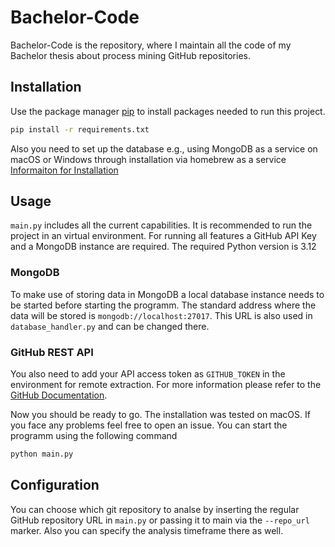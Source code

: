 # Bachelor-Code

Bachelor-Code is the repository, where I maintain all the code of my Bachelor thesis about process mining GitHub repositories.

## Installation

Use the package manager [pip](https://pip.pypa.io/en/stable/) to install packages needed to run this project. 

```bash
pip install -r requirements.txt
```
Also you need to set up the database e.g., using MongoDB as a service on macOS or Windows through installation via homebrew as a service [Informaiton for Installation](https://www.mongodb.com/try/download/community)

## Usage

```main.py``` includes all the current capabilities. It is recommended to run the project in an virtual environment. For running all features a GitHub API Key and a MongoDB instance are required. The required Python version is 3.12

### MongoDB
To make use of storing data in MongoDB a local database instance needs to be started before starting the programm. The standard address where the data will be stored is ```mongodb://localhost:27017```. This URL is also used in ```database_handler.py``` and can be changed there.

### GitHub REST API
You also need to add your API access token as ```GITHUB_TOKEN``` in the environment for remote extraction. For more information please refer to the [GitHub Documentation](https://docs.github.com/en/rest/using-the-rest-api/getting-started-with-the-rest-api?apiVersion=2022-11-28).

Now you should be ready to go. The installation was tested on macOS. If you face any problems feel free to open an issue. You can start the programm using the following command

```bash
python main.py
```

## Configuration
You can choose which git repository to analse by inserting the regular GitHub repository URL in ```main.py``` or passing it to main via the ```--repo_url``` marker. Also you can specify the analysis timeframe there as well. 
